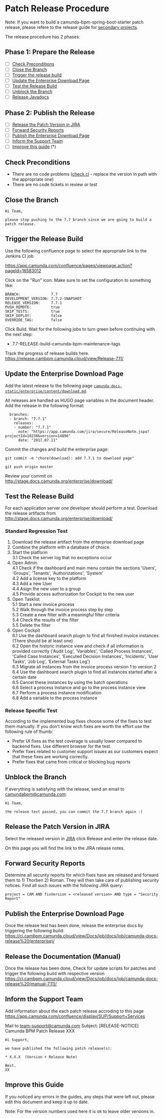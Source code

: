 # Patch Release Procedure

Note: If you want to build a camunda-bpm-spring-boot-starter patch release, please refere to the release guide for [secondary projects](https://github.com/camunda/camunda-bpm-dev-docs/blob/master/releases/Release-secondary-projects.md#patch-release).  

The release procedure has 2 phases:

## Phase 1: Prepare the Release

- [ ] [Check Preconditions](#check-preconditions)
- [ ] [Close the Branch](#close-the-branch)
- [ ] [Trigger the release build](#trigger-the-release-build)
- [ ] [Update the Enterprise Download Page](#update-the-enterprise-download-page)
- [ ] [Test the Release Build](#test-the-release-build)
- [ ] [Unblock the Branch](#unblock-the-branch)
- [ ] [Release Javadocs](https://github.com/camunda/camunda-bpm-dev-docs/blob/master/releases/Performing-an-Alpha-Release.md#release-javadocs)

## Phase 2: Publish the Release

- [ ] [Release the Patch Version in JIRA](#release-the-patch-version-in-jira)
- [ ] [Forward Security Reports](#forward-security-reports)
- [ ] [Publish the Enterprise Download Page](#publish-the-enterprise-download-page)
- [ ] [Inform the Support Team](#inform-the-support-team)
- [ ] [Improve this guide](#improve-this-guide) (*)

## Check Preconditions

- There are no code problems ([check ci](https://ci.cambpm.camunda.cloud/view/all/job/7.7/view/Broken/) - replace the version in path with the appropriate one)
- There are no code tickets in review or test

## Close the Branch

```
Hi Team,

please stop pushing to the 7.7 branch since we are going to build a patch release.
```

## Trigger the Release Build

Use the following confluence page to select the appropriate link to the Jenkins CI job

https://app.camunda.com/confluence/pages/viewpage.action?pageId=16583012



Click on the "Run" icon. Make sure to set the configuration to something like:

```
BRANCH:              7.7
DEVELOPMENT_VERSION: 7.7.2-SNAPSHOT
RELEASE_VERSION:     7.7.1
PUSH_REMOTE:         true
SKIP_TESTS:          true
SKIP_DEPLOY:         false
OVERRIDE_TAG:        false
```

Click Build. 
Wait for the following jobs to turn green before continuing with the next step:
* 7.7-RELEASE-build-camunda-bpm-maintenance-tags

Track the progress of release builds here.
https://release.cambpm.camunda.cloud/view/Release-7.11/

## Update the Enterprise Download Page

Add the latest release to the following page [`camunda-docs-static/enterprise/content/download.md`](https://github.com/camunda/camunda-docs-static/blob/master/enterprise/content/download.md).

All releases are handled as HUGO page variables in the document header. Add the release in the following format:

```
  branches:
  - branch: "7.7.1"
    releases:
    - number: "7.7.1"
      note: "https://app.camunda.com/jira/secure/ReleaseNote.jspa?projectId=10230&version=14896"
      date: "2017.07.11"
```

Commit the changes and build the enterprise page:

```
git commit -m "chore(download): add 7.7.1 to download page"

git push origin master
```

Review your commit on http://stage.docs.camunda.org/enterprise/download/


## Test the Release Build

For each application server one developer should perform a test. Download the release artifacts from http://stage.docs.camunda.org/enterprise/download/

### Standard Regression Test
1. Download the release artifact from the enterprise download page
2. Combine the platform with a database of choice.
3. Start the platform  
3.1 Check the server log that no exceptions occur  
4. Open Admin  
4.1 Check if the dashboard and main menu contain the sections 'Users', 'Groups', 'Tenants', 'Authorizations', 'System'  
4.2 Add a license key to the platform  
4.3 Add a new User  
4.4 Asign the new user to a group  
4.5 Provide access authorization for Cockpit to the new user  
5. Open Tasklist  
5.1 Start a new invoice process  
5.2 Walk through the invoice process step by step  
5.3 Create a new filter with a meaningful filter criteria  
5.4 Check the results of the filter  
5.5 Delete the filter  
6. Open Cockpit  
6.1 Use the dashboard search plugin to find all finished invoice instances (There should be at least one)  
6.2 Open the historic instance view and check if all information is provided correctly ('Audit Log', 'Variables', 'Called Process Instances', 'Called Case Instances', 'Executed Decision Instances', 'Incidents', 'User Tasks', 'Job Log', 'External Tasks Log')  
6.3 Migrate all instances from the invoice process version 1 to version 2  
6.4 Use the dashboard search plugin to find all instances started after a certain date  
6.5 Cancel these instances by using the batch operations  
6.6 Select a process instance and go to the process instance view  
6.7 Perform a process instance modification  
6.8 Add a variable to the process instance  

### Release Specific Test
According to the implemented bug fixes choose some of the fixes to test them manually. 
If you don't know wich fixes are worth the effort use the following rule of thumb: 
* Prefer UI fixes as the test coverage is usually lower compared to backend fixes. Use different browser for the test.
* Prefer fixes related to customer support issues as our customers expect that these fixes are working correctly.
* Prefer fixes that came from critical or blocking bug reports

## Unblock the Branch

If everything is satisfying with the release, send an email to camundabpm@camunda.com:

```
Hi Team,

the release test passed, you can commit the 7.7 branch again :)

```

## Release the Patch Version in JIRA

Select the released version in [JIRA](https://app.camunda.com/jira/browse/CAM?selectedTab=com.atlassian.jira.jira-projects-plugin:versions-panel&subset=-1)  click Release and enter the release date.

On this page you will find the link to the JIRA release notes.


## Forward Security Reports

Determine all security reports for which fixes have are released and forward them to 1) Thorben 2) Roman. They will then take care of publishing security notices. Find all such issues with the following JIRA query:

```
project = CAM AND fixVersion = <released version> AND type = "Security Report"
```


## Publish the Enterprise Download Page

Once the release test has been done, release the enterprise docs by triggering the following build:
https://ci.cambpm.camunda.cloud/view/Docs/job/docs/job/camunda-docs-release%20(enterprise)/

## Release the Documentation (Manual)
Once the release has been done, Check for update scripts for patches and trigger the following build with respective version 
https://ci.cambpm.camunda.cloud/view/Docs/job/docs/job/camunda-docs-release%20(manual-7.11)/

## Inform the Support Team
Add information about the each patch release accroding to this page
https://app.camunda.com/confluence/display/SUP/Support+Services

Mail to team-support@camunda.com
Subject: [RELEASE-NOTICE] Camunda BPM Patch Release XXX
```
Hi Support,

we have published the following patch release(s):

* X.X.X  (Version + Release Note)

Best,
XX
```

## Improve this Guide

If you noticed any errors in the guides, any steps that were left out, please edit this document and keep it up to date.

Note: For the version numbers used here it is ok to leave older versions in.
